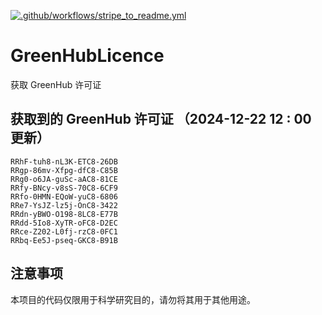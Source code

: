 [![.github/workflows/stripe_to_readme.yml](https://github.com/zjx-kimi/GreenHubLicence/actions/workflows/stripe_to_readme.yml/badge.svg)](https://github.com/zjx-kimi/GreenHubLicence/actions/workflows/stripe_to_readme.yml)
# GreenHubLicence
获取 GreenHub 许可证
## 获取到的 GreenHub 许可证 （2024-12-22 12 : 00 更新）
```
RRhF-tuh8-nL3K-ETC8-26DB
RRgp-86mv-Xfpg-dfC8-C85B
RRg0-o6JA-guSc-aAC8-81CE
RRfy-BNcy-v8sS-70C8-6CF9
RRfo-0HMN-EQoW-yuC8-6806
RRe7-YsJZ-lz5j-OnC8-3422
RRdn-yBWO-O198-8LC8-E77B
RRdd-5Io8-XyTR-oFC8-D2EC
RRce-Z202-L0fj-rzC8-0FC1
RRbq-Ee5J-pseq-GKC8-B91B
```

## 注意事项

本项目的代码仅限用于科学研究目的，请勿将其用于其他用途。

